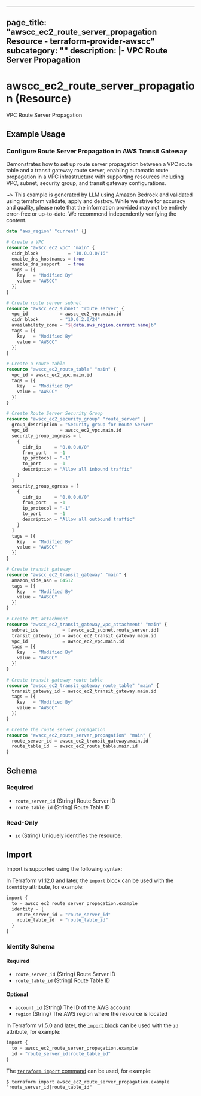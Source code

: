 
---
page_title: "awscc_ec2_route_server_propagation Resource - terraform-provider-awscc"
subcategory: ""
description: |-
  VPC Route Server Propagation
---

# awscc_ec2_route_server_propagation (Resource)

VPC Route Server Propagation

## Example Usage

### Configure Route Server Propagation in AWS Transit Gateway

Demonstrates how to set up route server propagation between a VPC route table and a transit gateway route server, enabling automatic route propagation in a VPC infrastructure with supporting resources including VPC, subnet, security group, and transit gateway configurations.

~> This example is generated by LLM using Amazon Bedrock and validated using terraform validate, apply and destroy. While we strive for accuracy and quality, please note that the information provided may not be entirely error-free or up-to-date. We recommend independently verifying the content.

```terraform
data "aws_region" "current" {}

# Create a VPC
resource "awscc_ec2_vpc" "main" {
  cidr_block           = "10.0.0.0/16"
  enable_dns_hostnames = true
  enable_dns_support   = true
  tags = [{
    key   = "Modified By"
    value = "AWSCC"
  }]
}

# Create route server subnet
resource "awscc_ec2_subnet" "route_server" {
  vpc_id            = awscc_ec2_vpc.main.id
  cidr_block        = "10.0.2.0/24"
  availability_zone = "${data.aws_region.current.name}b"
  tags = [{
    key   = "Modified By"
    value = "AWSCC"
  }]
}

# Create a route table
resource "awscc_ec2_route_table" "main" {
  vpc_id = awscc_ec2_vpc.main.id
  tags = [{
    key   = "Modified By"
    value = "AWSCC"
  }]
}

# Create Route Server Security Group
resource "awscc_ec2_security_group" "route_server" {
  group_description = "Security group for Route Server"
  vpc_id            = awscc_ec2_vpc.main.id
  security_group_ingress = [
    {
      cidr_ip     = "0.0.0.0/0"
      from_port   = -1
      ip_protocol = "-1"
      to_port     = -1
      description = "Allow all inbound traffic"
    }
  ]
  security_group_egress = [
    {
      cidr_ip     = "0.0.0.0/0"
      from_port   = -1
      ip_protocol = "-1"
      to_port     = -1
      description = "Allow all outbound traffic"
    }
  ]
  tags = [{
    key   = "Modified By"
    value = "AWSCC"
  }]
}

# Create transit gateway
resource "awscc_ec2_transit_gateway" "main" {
  amazon_side_asn = 64512
  tags = [{
    key   = "Modified By"
    value = "AWSCC"
  }]
}

# Create VPC attachment
resource "awscc_ec2_transit_gateway_vpc_attachment" "main" {
  subnet_ids         = [awscc_ec2_subnet.route_server.id]
  transit_gateway_id = awscc_ec2_transit_gateway.main.id
  vpc_id             = awscc_ec2_vpc.main.id
  tags = [{
    key   = "Modified By"
    value = "AWSCC"
  }]
}

# Create transit gateway route table
resource "awscc_ec2_transit_gateway_route_table" "main" {
  transit_gateway_id = awscc_ec2_transit_gateway.main.id
  tags = [{
    key   = "Modified By"
    value = "AWSCC"
  }]
}

# Create the route server propagation
resource "awscc_ec2_route_server_propagation" "main" {
  route_server_id = awscc_ec2_transit_gateway.main.id
  route_table_id  = awscc_ec2_route_table.main.id
}
```

<!-- schema generated by tfplugindocs -->
## Schema

### Required

- `route_server_id` (String) Route Server ID
- `route_table_id` (String) Route Table ID

### Read-Only

- `id` (String) Uniquely identifies the resource.

## Import

Import is supported using the following syntax:

In Terraform v1.12.0 and later, the [`import` block](https://developer.hashicorp.com/terraform/language/import) can be used with the `identity` attribute, for example:

```terraform
import {
  to = awscc_ec2_route_server_propagation.example
  identity = {
    route_server_id = "route_server_id"
    route_table_id  = "route_table_id"
  }
}
```

<!-- schema generated by tfplugindocs -->
### Identity Schema

#### Required

- `route_server_id` (String) Route Server ID
- `route_table_id` (String) Route Table ID

#### Optional

- `account_id` (String) The ID of the AWS account
- `region` (String) The AWS region where the resource is located

In Terraform v1.5.0 and later, the [`import` block](https://developer.hashicorp.com/terraform/language/import) can be used with the `id` attribute, for example:

```terraform
import {
  to = awscc_ec2_route_server_propagation.example
  id = "route_server_id|route_table_id"
}
```

The [`terraform import` command](https://developer.hashicorp.com/terraform/cli/commands/import) can be used, for example:

```shell
$ terraform import awscc_ec2_route_server_propagation.example "route_server_id|route_table_id"
```
